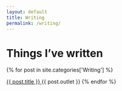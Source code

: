 ```yaml
---
layout: default
title: Writing
permalink: /writing/
---
```


<h1 class="post-title">Things I’ve written</h1>

<section>
  {% for post in site.categories['Writing'] %}
      <p><a href="{{ post.url }}">{{ post.title }} </a>{{ post.outlet }}
  {% endfor %}
